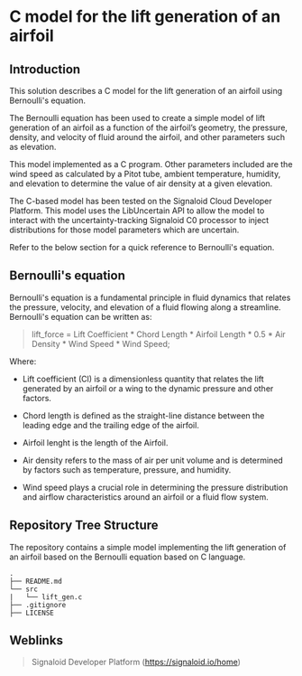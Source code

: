 # C model for the lift generation of an airfoil

## Introduction

This solution describes a C model for the lift generation of an airfoil using Bernoulli's equation.

The Bernoulli equation has been used to create a simple model of lift generation of an airfoil as a function of the airfoil’s geometry, the pressure, density, and velocity of fluid around the airfoil, and other parameters such as elevation.

This model implemented as a C program. Other parameters included are the wind speed as calculated by a Pitot tube, ambient temperature, humidity, and elevation to determine the value of air density at a given elevation.

The C-based model has been tested on the Signaloid Cloud Developer Platform. This model uses the LibUncertain API to allow the model to interact with the uncertainty-tracking Signaloid C0 processor to inject distributions for those model parameters which are uncertain.

Refer to the below section for a quick reference to Bernoulli's equation.

## Bernoulli's equation

Bernoulli's equation is a fundamental principle in fluid dynamics that relates the pressure, velocity, and elevation of a fluid flowing along a streamline. Bernoulli's equation can be written as:

> lift_force = Lift Coefficient \* Chord Length \* Airfoil Length \* 0.5 \* Air Density \* Wind Speed \* Wind Speed;

Where:

- Lift coefficient (Cl) is a dimensionless quantity that relates the lift generated by an airfoil or a wing to the dynamic pressure and other factors.

- Chord length is defined as the straight-line distance between the leading edge and the trailing edge of the airfoil.

- Airfoil lenght is the length of the Airfoil.

- Air density refers to the mass of air per unit volume and is determined by factors such as temperature, pressure, and humidity.

- Wind speed plays a crucial role in determining the pressure distribution and airflow characteristics around an airfoil or a fluid flow system.

## Repository Tree Structure

The repository contains a simple model implementing the lift generation of an airfoil based on the Bernoulli equation based on C language.

```
.
├── README.md
└── src
|   └── lift_gen.c
├── .gitignore
├── LICENSE

```

## Weblinks

> Signaloid Developer Platform (https://signaloid.io/home)
